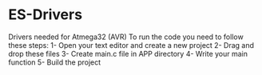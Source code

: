 # ES-Drivers
Drivers needed for Atmega32 (AVR) 
To run the code you need to follow these steps:
1- Open your text editor and create a new project
2- Drag and drop these files
3- Create main.c file in APP directory
4- Write your main function
5- Build the project
